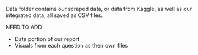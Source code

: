 Data folder contains our scraped data, or data from Kaggle, as well as our integrated data, all saved as CSV files.

NEED TO ADD

- Data portion of our report
- Visuals from each question as their own files
